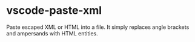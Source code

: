 # vscode-paste-xml
Paste escaped XML or HTML into a file. It simply replaces angle brackets and ampersands with HTML entities.
